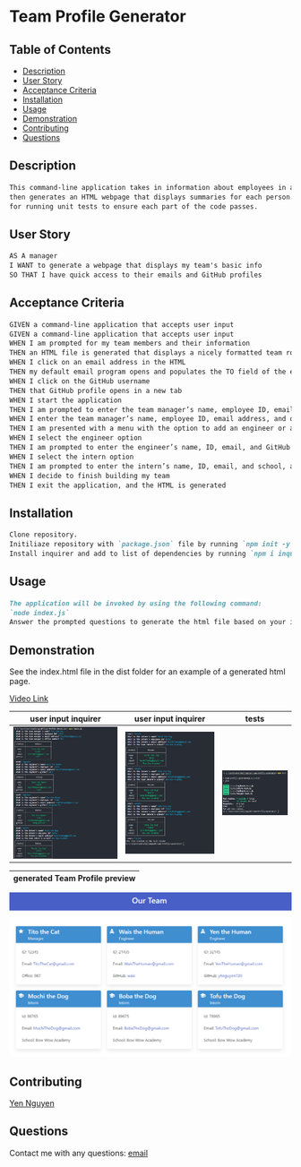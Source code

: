 # Team Profile Generator

## Table of Contents
- [Description](#description)
- [User Story](#user-story)
- [Acceptance Criteria](#acceptance-criteria)
- [Installation](#installation)
- [Usage](#usage)
- [Demonstration](#demonstration)
- [Contributing](#contributing)
- [Questions](#questions)

## Description

```md
This command-line application takes in information about employees in a software engineering team 
then generates an HTML webpage that displays summaries for each person. The application uses Jest 
for running unit tests to ensure each part of the code passes. 
```

## User Story

```md
AS A manager
I WANT to generate a webpage that displays my team's basic info
SO THAT I have quick access to their emails and GitHub profiles
```

## Acceptance Criteria

```md
GIVEN a command-line application that accepts user input
GIVEN a command-line application that accepts user input
WHEN I am prompted for my team members and their information
THEN an HTML file is generated that displays a nicely formatted team roster based on user input
WHEN I click on an email address in the HTML
THEN my default email program opens and populates the TO field of the email with the address
WHEN I click on the GitHub username
THEN that GitHub profile opens in a new tab
WHEN I start the application
THEN I am prompted to enter the team manager’s name, employee ID, email address, and office number
WHEN I enter the team manager’s name, employee ID, email address, and office number
THEN I am presented with a menu with the option to add an engineer or an intern or to finish building my team
WHEN I select the engineer option
THEN I am prompted to enter the engineer’s name, ID, email, and GitHub username, and I am taken back to the menu
WHEN I select the intern option
THEN I am prompted to enter the intern’s name, ID, email, and school, and I am taken back to the menu
WHEN I decide to finish building my team
THEN I exit the application, and the HTML is generated
```

## Installation

```md
Clone repository. 
Initiliaze repository with `package.json` file by running `npm init -y`.
Install inquirer and add to list of dependencies by running `npm i inquirer@8.2.4`. 
```

## Usage

```md
The application will be invoked by using the following command:
`node index.js`
Answer the prompted questions to generate the html file based on your input.
```

## Demonstration 

See the index.html file in the dist folder for an example of a generated html page. 

[Video Link](https://drive.google.com/file/d/19TiXeS_sX4w-i4erb76bPk4lrEQtcHBZ/view)

user input inquirer        |  user input inquirer     | tests
:-------------------------:|:------------------------:|:-------------------------:
![](./assets/inquirer_part1.PNG)  |  ![](./assets/inquirer_part2.PNG)  |  ![](./assets/test.PNG)

generated Team Profile preview |
:-----------------------------:|
![](./assets/webpage.PNG)

## Contributing

[Yen Nguyen](https://github.com/yhnguyen720)


## Questions

Contact me with any questions: [email](yhnguyen720@gmail.com)